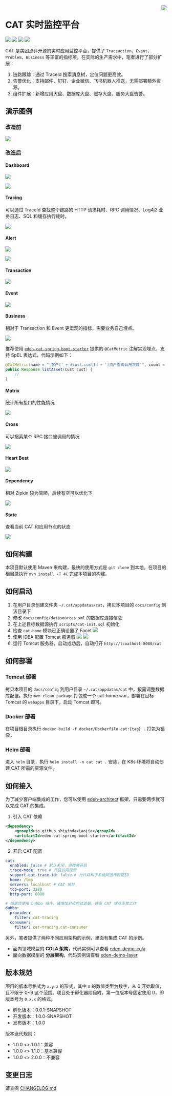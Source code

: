 <img src="https://cdn.jsdelivr.net/gh/shiyindaxiaojie/eden-images/readme/icon.png" align="right" />

[license-apache2.0]:https://www.apache.org/licenses/LICENSE-2.0.html

[github-action]:https://github.com/shiyindaxiaojie/Sentinel/actions

[sonarcloud-dashboard]:https://sonarcloud.io/dashboard?id=shiyindaxiaojie_Sentinel

# CAT 实时监控平台

![](https://cdn.jsdelivr.net/gh/shiyindaxiaojie/eden-images/readme/language-java-blue.svg) [![](https://cdn.jsdelivr.net/gh/shiyindaxiaojie/eden-images/readme/license-apache2.0-red.svg)][license-apache2.0] [![](https://github.com/shiyindaxiaojie/cat/actions/workflows/maven-ci.yml/badge.svg?branch=3.1.x)][github-action] [![](https://sonarcloud.io/api/project_badges/measure?project=shiyindaxiaojie_cat&metric=alert_status)][sonarcloud-dashboard]

CAT 是美团点评开源的实时应用监控平台，提供了 `Tracsaction`、`Event`、`Problem`、`Business` 等丰富的指标项。在实际的生产需求中，笔者进行了部分扩展：
1. 链路跟踪：通过 TraceId 搜索消息树，定位问题更高效。
2. 告警优化：支持邮件、钉钉、企业微信、飞书机器人推送，无需部署额外资源。
3. 组件扩展：新增应用大盘、数据库大盘、缓存大盘、服务大盘告警。

## 演示图例

### 改造前

![](https://cdn.jsdelivr.net/gh/shiyindaxiaojie/eden-images/cat/dashboard-old.png)

### 改造后

#### Dashboard

![](https://cdn.jsdelivr.net/gh/shiyindaxiaojie/eden-images/cat/dashboard.png)

![](https://cdn.jsdelivr.net/gh/shiyindaxiaojie/eden-images/cat/dashboard-app.png)

#### Tracing

可以通过 TraceId 查找整个链路的 HTTP 请求耗时、RPC 调用情况、Log4j2 业务日志、SQL 和缓存执行耗时。

![](https://cdn.jsdelivr.net/gh/shiyindaxiaojie/eden-images/cat/tracing.png)

#### Alert

![](https://cdn.jsdelivr.net/gh/shiyindaxiaojie/eden-images/cat/dingtalk.png)

![](https://cdn.jsdelivr.net/gh/shiyindaxiaojie/eden-images/cat/mail.png)

#### Transaction

![](https://cdn.jsdelivr.net/gh/shiyindaxiaojie/eden-images/cat/transaction.png)

#### Event

![](https://cdn.jsdelivr.net/gh/shiyindaxiaojie/eden-images/cat/event.png)

#### Business

相对于 Transaction 和 Event 更宏观的指标，需要业务自己埋点。

![](https://cdn.jsdelivr.net/gh/shiyindaxiaojie/eden-images/cat/business.png)

推荐使用  [`eden-cat-spring-boot-starter`](https://github.com/shiyindaxiaojie/eden-architect/tree/main/eden-components/eden-spring-integration/src/main/java/org/ylzl/eden/spring/integration/cat) 提供的 `@CatMetric` 注解实现埋点，支持 SpEL 表达式，代码示例如下：

```java
@CatMetric(name = "'客户[' + #cust.custId + ']资产查询调用次数'", count = 1)
public Response listAsset(Cust cust) {
    //
}
```

#### Matrix

统计所有接口的性能情况

![](https://cdn.jsdelivr.net/gh/shiyindaxiaojie/eden-images/cat/matrix.png)

#### Cross

可以搜索某个 RPC 接口被调用的情况

![](https://cdn.jsdelivr.net/gh/shiyindaxiaojie/eden-images/cat/cross.png)

#### Heart Beat

![](https://cdn.jsdelivr.net/gh/shiyindaxiaojie/eden-images/cat/heartbeat.png)

#### Dependency

相对 Zipkin 较为简陋，后续有空可以优化下

![](https://cdn.jsdelivr.net/gh/shiyindaxiaojie/eden-images/cat/dependency.png)

#### State

查看当前 CAT 和应用节点的状态

![](https://cdn.jsdelivr.net/gh/shiyindaxiaojie/eden-images/cat/state.png)

## 如何构建

本项目默认使用 Maven 来构建，最快的使用方式是 `git clone` 到本地。在项目的根目录执行 `mvn install -T 4C` 完成本项目的构建。

## 如何启动

1. 在用户目录创建文件夹 `~/.cat/appdatas/cat`，拷贝本项目的 `docs/config` 到该目录下
2. 修改 `docs/config/datasources.xml` 的数据库连接信息
3. 在上述目标数据源执行 `scripts/cat-init.sql` 初始化 
4. 检查 `cat-home` 模块已正确设置了 Facet
   ![](https://cdn.jsdelivr.net/gh/shiyindaxiaojie/eden-images/cat/idea-cat-home-facet.png)
5. 使用 IDEA 配置 Tomcat 服务器
   ![](https://cdn.jsdelivr.net/gh/shiyindaxiaojie/eden-images/cat/idea-tomcat-settings.png)
   ![](https://cdn.jsdelivr.net/gh/shiyindaxiaojie/eden-images/cat/idea-tomcat-deployment.png)
6. 运行 Tomcat 服务器，启动成功后，自动打开 `http://lcoalhost:8080/cat`

## 如何部署

### Tomcat 部署

拷贝本项目的 `docs/config` 到用户目录 `~/.cat/appdatas/cat` 中，按需调整数据库配置。执行 `mvn clean package` 打包成一个 cat-home.war，部署在目标 Tomcat 的 `webapps` 目录下，启动 Tomcat 即可。

### Docker 部署

在项目根目录执行 `docker build -f docker/Dockerfile cat:{tag} .` 打包为镜像。

### Helm 部署

进入 `helm` 目录，执行 `helm install -n cat cat .` 安装，在 K8s 环境将自动创建 CAT 所需的资源文件。

## 如何接入

为了减少客户端集成的工作，您可以使用 [eden-architect](https://github.com/shiyindaxiaojie/eden-architect) 框架，只需要两步就可以完成 CAT 的集成。

1. 引入 CAT 依赖
````xml
<dependency>
    <groupId>io.github.shiyindaxiaojie</groupId>
    <artifactId>eden-cat-spring-boot-starter</artifactId>
</dependency>
````
2. 开启 CAT 配置
````yaml
cat:
  enabled: false # 默认关闭，请按需开启
  trace-mode: true # 开启访问观测
  support-out-trace-id: false # 允许异构子系统间透传链路ID
  home: /tmp
  servers: localhost # CAT 地址
  tcp-port: 2280
  http-port: 8080

# 如果您使用 Dubbo 组件，请增加对应的过滤器，确保 CAT 埋点正常工作
dubbo:
  provider:
    filter: cat-tracing
  consumer:
    filter: cat-tracing,cat-consumer
````

另外，笔者提供了两种不同应用架构的示例，里面有集成 CAT 的示例。
* 面向领域模型的 **COLA 架构**，代码实例可以查看 [eden-demo-cola](https://github.com/shiyindaxiaojie/eden-demo-cola)
* 面向数据模型的 **分层架构**，代码实例请查看 [eden-demo-layer](https://github.com/shiyindaxiaojie/eden-demo-layer)

## 版本规范

项目的版本号格式为 `x.y.z` 的形式，其中 x 的数值类型为数字，从 0 开始取值，且不限于 0~9 这个范围。项目处于孵化器阶段时，第一位版本号固定使用 0，即版本号为 `0.x.x` 的格式。

* 孵化版本：0.0.1-SNAPSHOT
* 开发版本：1.0.0-SNAPSHOT
* 发布版本：1.0.0

版本迭代规则：

* 1.0.0 <> 1.0.1：兼容
* 1.0.0 <> 1.1.0：基本兼容
* 1.0.0 <> 2.0.0：不兼容

## 变更日志

请查阅 [CHANGELOG.md](https://github.com/shiyindaxiaojie/cat/blob/3.1.x/CHANGELOG.md)
